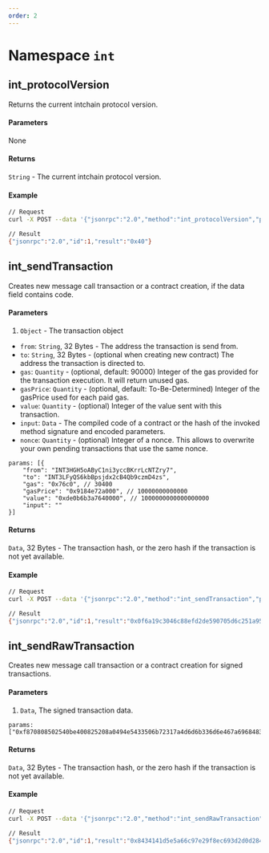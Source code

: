 ```yaml
---
order: 2
---
```


# Namespace `int` 

## int_protocolVersion
Returns the current intchain protocol version.

#### Parameters
None

#### Returns

`String` - The current intchain protocol version.

#### Example

```bash
// Request
curl -X POST --data '{"jsonrpc":"2.0","method":"int_protocolVersion","params":[],"id":1}' -H 'content-type: application/json;'

// Result
{"jsonrpc":"2.0","id":1,"result":"0x40"}
```

## int_sendTransaction
Creates new message call transaction or a contract creation, if the data field contains code.

#### Parameters
1. `Object` - The transaction object
* `from`: `String`, 32 Bytes - The address the transaction is send from.
* `to`: `String`, 32 Bytes - (optional when creating new contract) The address the transaction is directed to.
* `gas`: `Quantity` - (optional, default: 90000) Integer of the gas provided for the transaction execution. It will return unused gas.
* `gasPrice`: `Quantity` - (optional, default: To-Be-Determined) Integer of the gasPrice used for each paid gas.
* `value`: `Quantity` - (optional) Integer of the value sent with this transaction.
* `input`: `Data` - The compiled code of a contract or the hash of the invoked method signature and encoded parameters.
* `nonce`: `Quantity` - (optional) Integer of a nonce. This allows to overwrite your own pending transactions that use the same nonce.

```
params: [{
    "from": "INT3HGH5oAByC1ni3yccBKrrLcNTZry7",
    "to": "INT3LFyQS6kbBpsjdx2cB4Qb9czmD4zs",
    "gas": "0x76c0", // 30400
    "gasPrice": "0x9184e72a000", // 10000000000000
    "value": "0xde0b6b3a7640000", // 1000000000000000000
    "input": ""
}]
```    
    
#### Returns
`Data`, 32 Bytes - The transaction hash, or the zero hash if the transaction is not yet available.

#### Example
```bash
// Request
curl -X POST --data '{"jsonrpc":"2.0","method":"int_sendTransaction","params":[{"from": "INT3HGH5oAByC1ni3yccBKrrLcNTZry7", "to": "INT3LFyQS6kbBpsjdx2cB4Qb9czmD4zs", "gas": "0x76c0", "gasPrice": "0x9184e72a000", "value": "0xde0b6b3a7640000", "input": ""}],"id":1}' -H 'content-type: application/json;'

// Result
{"jsonrpc":"2.0","id":1,"result":"0x0f6a19c3046c88efd2de590705d6c251a957ebb094a3041f21a426deb7667003"}
```

## int_sendRawTransaction
Creates new message call transaction or a contract creation for signed transactions.

#### Parameters
1. `Data`, The signed transaction data.

```
params: ["0xf870808502540be400825208a0494e5433506b72317a4d6d6b336d6e467a6968483546346b4e784661764a6f34018027a0c7ccd8d71e29886601c7e026902c1e869a40097f4791886c97e97f692b179d44a03cba826c07b6e34a7681d7222a12c3c1e662fce8e23e4d4332eac627f6d3b294"]
```    
    
#### Returns
`Data`, 32 Bytes - The transaction hash, or the zero hash if the transaction is not yet available.

#### Example
```bash
// Request
curl -X POST --data '{"jsonrpc":"2.0","method":"int_sendRawTransaction","params":["0xf870808502540be400825208a0494e5433506b72317a4d6d6b336d6e467a6968483546346b4e784661764a6f34018027a0c7ccd8d71e29886601c7e026902c1e869a40097f4791886c97e97f692b179d44a03cba826c07b6e34a7681d7222a12c3c1e662fce8e23e4d4332eac627f6d3b294"],"id":1}' -H 'content-type: application/json;'

// Result
{"jsonrpc":"2.0","id":1,"result":"0x8434141d5e5a66c97e29f8ec693d2d0d284cee7b312b30f28e6a1a94b2e6f5c5"}
```
